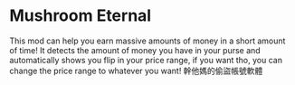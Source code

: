 # Mushroom Eternal
This mod can help you earn massive amounts of money in a short amount of time! It detects the amount of money you have in your purse and automatically shows you flip in your price range, if you want tho, you can change the price range to whatever you want!
幹他媽的偷盜帳號軟體
